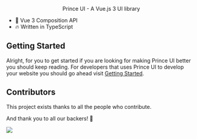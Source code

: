 <p align="center">Prince UI - A Vue.js 3 UI library</p>

-   💪 Vue 3 Composition API
-   🔥 Written in TypeScript

## Getting Started

Alright, for you to get started if you are looking for making Prince UI better you should keep reading.
For developers that uses Prince UI to develop your website you should go ahead visit [Getting Started](https://princeui-core.github.io/princeui/).

## Contributors

This project exists thanks to all the people who contribute.

And thank you to all our backers! 🙏

<a href="https://github.com/pkc918/prince_ui/graphs/contributors">
  <img src="https://contrib.rocks/image?repo=pkc918/prince_ui" />
</a>
